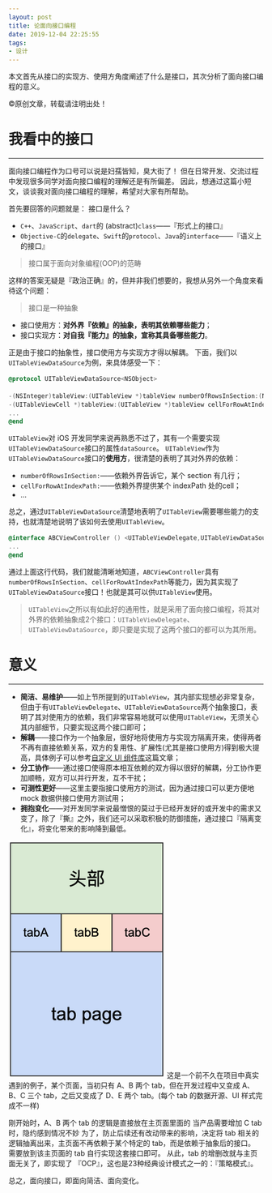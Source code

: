 ```yaml
---
layout: post
title: 论面向接口编程
date: 2019-12-04 22:25:55
tags:
- 设计
---
```

本文首先从接口的实现方、使用方角度阐述了什么是接口，其次分析了面向接口编程的意义。
<!--more-->
©原创文章，转载请注明出处！

# 我看中的接口
_________________
面向接口编程作为口号可以说是妇孺皆知，臭大街了！
但在日常开发、交流过程中发现很多同学对面向接口编程的理解还是有所偏差。
因此，想通过这篇小短文，谈谈我对面向接口编程的理解，希望对大家有所帮助。

首先要回答的问题就是：
接口是什么？
+ `C++`、`JavaScript`、`dart`的 (abstract)`class`——『形式上的接口』
+ `Objective-C`的`delegate`、`Swift`的`protocol`、`Java`的`interface`——『语义上的接口』

> 接口属于面向对象编程(OOP)的范畴

这样的答案无疑是『政治正确』的，但并非我们想要的，我想从另外一个角度来看待这个问题：
> 接口是一种抽象

+ 接口使用方：**对外界『依赖』的抽象，表明其依赖哪些能力**；
+ 接口实现方：**对自我『能力』的抽象，宣称其具备哪些能力**。

正是由于接口的抽象性，接口使用方与实现方才得以解耦。
下面，我们以`UITableViewDataSource`为例，来具体感受一下：
```mm
@protocol UITableViewDataSource<NSObject>

-(NSInteger)tableView:(UITableView *)tableView numberOfRowsInSection:(NSInteger)section;
-(UITableViewCell *)tableView:(UITableView *)tableView cellForRowAtIndexPath:(NSIndexPath *)indexPath;
...
@end
```
`UITableView`对 iOS 开发同学来说再熟悉不过了，其有一个需要实现`UITableViewDataSource`接口的属性`dataSource`。
`UITableView`作为`UITableViewDataSource`接口的**使用方**，很清楚的表明了其对外界的依赖：
+ `numberOfRowsInSection:`——依赖外界告诉它，某个 section 有几行；
+ `cellForRowAtIndexPath:`——依赖外界提供某个 indexPath 处的cell；
+ ...

总之，通过`UITableViewDataSource`清楚地表明了`UITableView`需要哪些能力的支持，也就清楚地说明了该如何去使用`UITableView`。

```mm
@interface ABCViewController () <UITableViewDelegate,UITableViewDataSource>
...
@end
```

通过上面这行代码，我们就能清晰地知道，`ABCViewController`具有`numberOfRowsInSection`、`cellForRowAtIndexPath`等能力，因为其实现了`UITableViewDataSource`接口！也就是其可以供`UITableView`使用。
> `UITableView`之所以有如此好的通用性，就是采用了面向接口编程，将其对外界的依赖抽象成2个接口：`UITableViewDelegate`、`UITableViewDataSource`，即只要是实现了这两个接口的都可以为其所用。

# 意义
_________________
+ **简洁、易维护**——如上节所提到的`UITableView`，其内部实现想必非常复杂，但由于有`UITableViewDelegate`、`UITableViewDataSource`两个抽象接口，表明了其对使用方的依赖，我们非常容易地就可以使用`UITableView`，无须关心其内部细节，只要实现这两个接口即可；
+ **解耦**——接口作为一个抽象层，很好地将使用方与实现方隔离开来，使得两者不再有直接依赖关系，双方的复用性、扩展性(尤其是接口使用方)得到极大提高，具体例子可以参考[自定义 UI 组件库](https://zxfcumtcs.github.io/2017/03/04/CustomUIControls/)这篇文章；
+ **分工协作**——通过接口使得原本相互依赖的双方得以很好的解耦，分工协作更加顺畅，双方可以并行开发，互不干扰；
+ **可测性更好**——这里主要指接口使用方的测试，因为通过接口可以更方便地 mock 数据供接口使用方测试用；
+ **拥抱变化**——对开发同学来说最憎恨的莫过于已经开发好的或开发中的需求又变了，除了『撕』之外，我们还可以采取积极的防御措施，通过接口『隔离变化』，将变化带来的影响降到最低。

![](/img/tab_page.png)
这是一个前不久在项目中真实遇到的例子，某个页面，当初只有 A、B 两个 tab，但在开发过程中又变成 A、B、C 三个 tab，之后又变成了 D、E 两个 tab。(每个 tab 的数据开源、UI 样式完成不一样)

刚开始时，A、B 两个 tab 的逻辑是直接放在主页面里面的
当产品需要增加 C tab 时，隐约感到情况不妙
为了，防止后续还有改动带来的影响，决定将 tab 相关的逻辑抽离出来，主页面不再依赖于某个特定的 tab，而是依赖于抽象后的接口。
需要放到该主页面的 tab 自行实现这套接口即可。
从此，tab 的增删改就与主页面无关了，即实现了 『OCP』，这也是23种经典设计模式之一的：『策略模式』。

总之，面向接口，即面向简洁、面向变化。